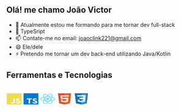 ## Olá! me chamo João Victor 


- 🔭 Atualmente estou me formando para me tornar dev full-stack
- 🌱 TypeSript
- 📫 Contate-me no email: joaoclink221@gmail.com
- 😄 Ele/dele
- ⚡ Pretendo me tornar um dev back-end utilizando Java/Kotlin
##




## Ferramentas e Tecnologias
  <div style="display: inline_block"><br>
    
  <img align="center" alt="Joao-Js" height="30" width="40" src="https://raw.githubusercontent.com/devicons/devicon/master/icons/javascript/javascript-plain.svg">
  <img align="center" alt="Joao-Ts" height="30" width="40" src="https://raw.githubusercontent.com/devicons/devicon/master/icons/typescript/typescript-plain.svg">
  <img align="center" alt="Joao-React" height="30" width="40" src="https://raw.githubusercontent.com/devicons/devicon/master/icons/react/react-original.svg">
  <img align="center" alt="Joao-HTML" height="30" width="40" src="https://raw.githubusercontent.com/devicons/devicon/master/icons/html5/html5-original.svg">
  <img align="center" alt="Joao-CSS" height="30" width="40" src="https://raw.githubusercontent.com/devicons/devicon/master/icons/css3/css3-original.svg">
</div>



